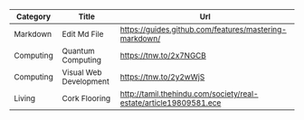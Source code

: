 |<sub>Category</sub>|<sub>Title</sub>|<sub>Url</sub>|
|--------|----|---------|
|<sub>Markdown</sub>|<sub>Edit Md File</sub>|<sub>https://guides.github.com/features/mastering-markdown/ </sub>|
|<sub>Computing</sub>|<sub>Quantum Computing</sub>|<sub>https://tnw.to/2x7NGCB</sub>|
|<sub>Computing</sub>|<sub>Visual Web Development</sub>|<sub>https://tnw.to/2y2wWjS</sub>|
|<sub>Living</sub>|<sub>Cork Flooring</sub>|<sub>http://tamil.thehindu.com/society/real-estate/article19809581.ece</sub>|
